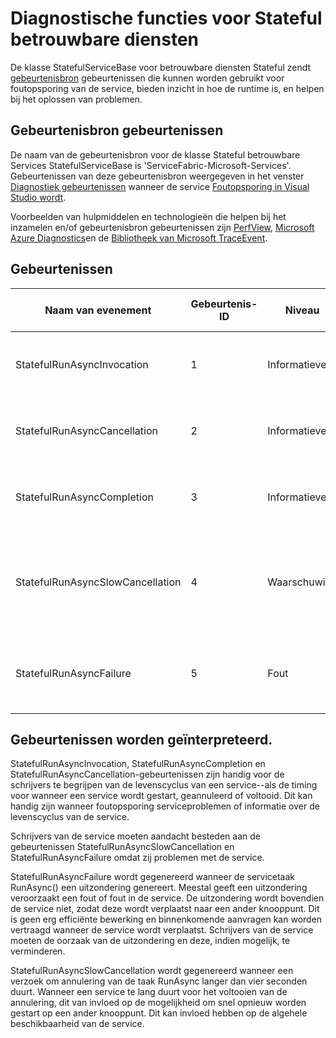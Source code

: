 <properties
   pageTitle="Stateful betrouwbare Services diagnostics | Microsoft Azure"
   description="Diagnostische functies voor Stateful betrouwbare diensten"
   services="service-fabric"
   documentationCenter=".net"
   authors="AlanWarwick"
   manager="timlt"
   editor=""/>

<tags
   ms.service="Service-Fabric"
   ms.devlang="dotnet"
   ms.topic="article"
   ms.tgt_pltfrm="NA"
   ms.workload="NA"
   ms.date="05/17/2016"
   ms.author="alanwar"/>

# <a name="diagnostic-functionality-for-stateful-reliable-services"></a>Diagnostische functies voor Stateful betrouwbare diensten
De klasse StatefulServiceBase voor betrouwbare diensten Stateful zendt [gebeurtenisbron](https://msdn.microsoft.com/library/system.diagnostics.tracing.eventsource.aspx) gebeurtenissen die kunnen worden gebruikt voor foutopsporing van de service, bieden inzicht in hoe de runtime is, en helpen bij het oplossen van problemen.

## <a name="eventsource-events"></a>Gebeurtenisbron gebeurtenissen
De naam van de gebeurtenisbron voor de klasse Stateful betrouwbare Services StatefulServiceBase is 'ServiceFabric-Microsoft-Services'. Gebeurtenissen van deze gebeurtenisbron weergegeven in het venster [Diagnostiek gebeurtenissen](service-fabric-diagnostics-how-to-monitor-and-diagnose-services-locally.md#view-service-fabric-system-events-in-visual-studio) wanneer de service [Foutopsporing in Visual Studio wordt](service-fabric-debugging-your-application.md).

Voorbeelden van hulpmiddelen en technologieën die helpen bij het inzamelen en/of gebeurtenisbron gebeurtenissen zijn [PerfView](http://www.microsoft.com/download/details.aspx?id=28567), [Microsoft Azure Diagnostics](../cloud-services/cloud-services-dotnet-diagnostics.md)en de [Bibliotheek van Microsoft TraceEvent](http://www.nuget.org/packages/Microsoft.Diagnostics.Tracing.TraceEvent).

## <a name="events"></a>Gebeurtenissen

|Naam van evenement|Gebeurtenis-ID|Niveau|Beschrijving van gebeurtenis|
|----------|--------|-----|-----------------|
|StatefulRunAsyncInvocation|1|Informatieve|Wanneer de service RunAsync taak wordt gestart.|
|StatefulRunAsyncCancellation|2|Informatieve|Wanneer de service RunAsync taak wordt geannuleerd|
|StatefulRunAsyncCompletion|3|Informatieve|Wanneer de service RunAsync taak is voltooid.|
|StatefulRunAsyncSlowCancellation|4|Waarschuwing|Wanneer het RunAsync servicetaak duurt te lang voor het voltooien van annulering|
|StatefulRunAsyncFailure|5|Fout|Wanneer het RunAsync servicetaak genereert een uitzondering|

## <a name="interpret-events"></a>Gebeurtenissen worden geïnterpreteerd.

StatefulRunAsyncInvocation, StatefulRunAsyncCompletion en StatefulRunAsyncCancellation-gebeurtenissen zijn handig voor de schrijvers te begrijpen van de levenscyclus van een service--als de timing voor wanneer een service wordt gestart, geannuleerd of voltooid. Dit kan handig zijn wanneer foutopsporing serviceproblemen of informatie over de levenscyclus van de service.

Schrijvers van de service moeten aandacht besteden aan de gebeurtenissen StatefulRunAsyncSlowCancellation en StatefulRunAsyncFailure omdat zij problemen met de service.

StatefulRunAsyncFailure wordt gegenereerd wanneer de servicetaak RunAsync() een uitzondering genereert. Meestal geeft een uitzondering veroorzaakt een fout of fout in de service. De uitzondering wordt bovendien de service niet, zodat deze wordt verplaatst naar een ander knooppunt. Dit is geen erg efficiënte bewerking en binnenkomende aanvragen kan worden vertraagd wanneer de service wordt verplaatst. Schrijvers van de service moeten de oorzaak van de uitzondering en deze, indien mogelijk, te verminderen.

StatefulRunAsyncSlowCancellation wordt gegenereerd wanneer een verzoek om annulering van de taak RunAsync langer dan vier seconden duurt. Wanneer een service te lang duurt voor het voltooien van de annulering, dit van invloed op de mogelijkheid om snel opnieuw worden gestart op een ander knooppunt. Dit kan invloed hebben op de algehele beschikbaarheid van de service.
